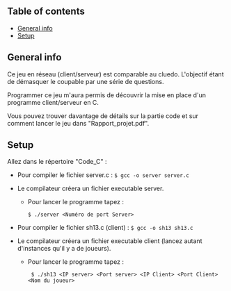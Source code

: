 ## Table of contents
* [General info](#general-info)
* [Setup](#setup)

## General info 
Ce jeu en réseau (client/serveur) est comparable au cluedo. L'objectif étant de démasquer le coupable par
une série de questions. 

Programmer ce jeu m'aura permis de découvrir la mise en place d'un programme client/serveur en C.

Vous pouvez trouver davantage de détails sur la partie code et sur comment lancer le jeu dans "Rapport_projet.pdf".
	
## Setup

Allez dans le répertoire "Code_C" :


* Pour compiler le fichier server.c :
		```
		$ gcc -o server server.c 
		```
* Le compilateur créera un fichier executable server.
	- Pour lancer le programme tapez :
		```
	  $ ./server <Numéro de port Server>
		```
		
* Pour compiler le fichier sh13.c (client) :
		```
		$ gcc -o sh13 sh13.c
		```
* Le compilateur créera un fichier executable client (lancez autant d'instances qu'il y a de joueurs).
	- Pour lancer le programme tapez :
		```
		 $ ./sh13 <IP server> <Port server> <IP Client> <Port Client> <Nom du joueur>
		```


